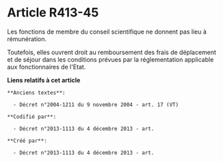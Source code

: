 # Article R413-45

Les fonctions de membre du conseil scientifique ne donnent pas lieu à rémunération.

Toutefois, elles ouvrent droit au remboursement des frais de déplacement et de séjour dans les conditions prévues par la
réglementation applicable aux fonctionnaires de l'Etat.

**Liens relatifs à cet article**

	**Anciens textes**:

	  - Décret n°2004-1211 du 9 novembre 2004 - art. 17 (VT)

	**Codifié par**:

	  - Décret n°2013-1113 du 4 décembre 2013 - art.

	**Créé par**:

	  - Décret n°2013-1113 du 4 décembre 2013 - art.

